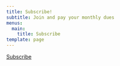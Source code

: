 ```yaml
---
title: Subscribe!
subtitle: Join and pay your monthly dues
menus:
  main:
    title: Subscribe
template: page
---
```

<a href="javascript:void(0)" data-cb-type="checkout" data-cb-plan-id="dev-fundamentals-membership" >Subscribe</a>
